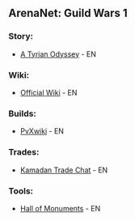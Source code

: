## ArenaNet: Guild Wars 1

### Story:

  - [A Tyrian Odyssey](http://atyrianodyssey.com/gw/) - EN

### Wiki:

  - [Official Wiki](https://wiki.guildwars.com/wiki/Main_Page) - EN

### Builds:

  - [PvXwiki](https://gwpvx.gamepedia.com/PvX_wiki) - EN

### Trades:

  - [Kamadan Trade Chat](https://kamadan.decltype.org/) - EN

### Tools:

  - [Hall of Monuments](https://hom.guildwars2.com/en/?#page=welcome) - EN
